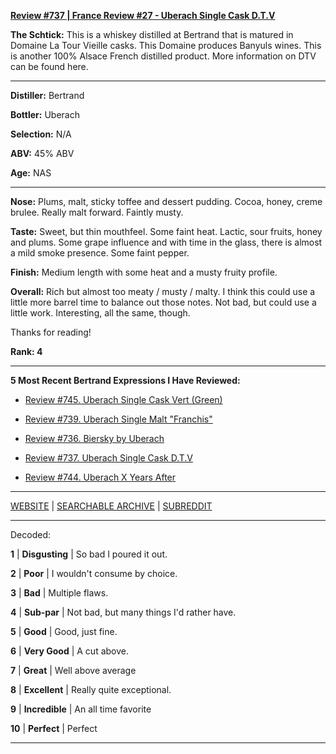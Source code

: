 
[**Review #737 | France Review #27 - Uberach Single Cask D.T.V**]( https://t8ke.review/review-737-uberach-single-cask-dtv/)

**The Schtick:** This is a whiskey distilled at Bertrand that is matured in Domaine La Tour Vieille casks. This Domaine produces Banyuls wines. This is another 100% Alsace French distilled product. More information on DTV can be found here.

-----

**Distiller:** Bertrand

**Bottler:** Uberach

**Selection:** N/A

**ABV:**  45% ABV

**Age:** NAS 

-----

**Nose:**  Plums, malt, sticky toffee and dessert pudding. Cocoa, honey, creme brulee. Really malt forward. Faintly musty.  

**Taste:** Sweet, but thin mouthfeel. Some faint heat. Lactic, sour fruits, honey and plums. Some grape influence and with time in the glass, there is almost a mild smoke presence. Some faint pepper. 

**Finish:** Medium length with some heat and a musty fruity profile. 

**Overall:** Rich but almost too meaty / musty / malty. I think this could use a little more barrel time to balance out those notes. Not bad, but could use a little work. Interesting, all the same, though. 

Thanks for reading!

**Rank: 4**

----- 

**5 Most Recent Bertrand Expressions I Have Reviewed:** 

- [Review #745. Uberach Single Cask Vert (Green)]( https://t8ke.review/review-745-uberach-single-cask-vert-green/) 

- [Review #739. Uberach Single Malt "Franchis"]( https://t8ke.review/review-739-uberach-single-malt-franchis/) 

- [Review #736. Biersky by Uberach]( https://t8ke.review/review-736-uberach-biersky/) 

- [Review #737. Uberach Single Cask D.T.V]( https://t8ke.review/review-737-uberach-single-cask-dtv/) 

- [Review #744. Uberach X Years After]( https://t8ke.review/review-744-uberach-x-years-after-10-year-single-cask/) 

-----

[WEBSITE](https://t8ke.review) | [SEARCHABLE ARCHIVE](https://t8ke.review/review-archive/) | [SUBREDDIT](https://reddit.com/r/t8kereviews)

-----

Decoded:

**1** | **Disgusting** | So bad I poured it out.

**2** | **Poor** | I wouldn't consume by choice.

**3** | **Bad** | Multiple flaws.

**4** | **Sub-par** | Not bad, but many things I'd rather have.

**5** | **Good** | Good, just fine.

**6** | **Very Good** | A cut above.

**7** | **Great** | Well above average

**8** | **Excellent** | Really quite exceptional.

**9** | **Incredible** | An all time favorite

**10** | **Perfect** | Perfect

----

